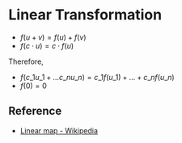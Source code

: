 # Linear Transformation

* $f\left(u+v\right)=f\left(u\right)+f\left(v\right)$
* $f\left(c\cdot u\right)=c \cdot f\left(u\right)$

Therefore,

* $f\left(c\_{1}u\_{1}+\dots c\_{n}u\_{n}\right)=c\_{1}f\left(u\_{1}\right)+\dots+c\_{n}f\left(u\_{n}\right)$
* $f\left(0\right)=0$

## Reference

* [Linear map - Wikipedia](https://en.wikipedia.org/wiki/Linear_map)
